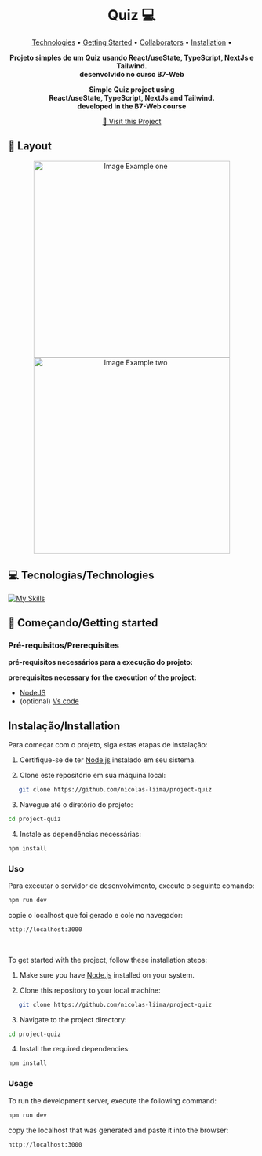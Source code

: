 <h1 align="center" style="font-weight: bold;">Quiz 💻</h1>

<p align="center">
 <a href="#tech">Technologies</a> • 
 <a href="#started">Getting Started</a> • 
  <a href="#colab">Collaborators</a> •
  <a href="#Installation">Installation</a> •
</p>

<p align="center">
    <b>Projeto simples de um Quiz usando React/useState, TypeScript, NextJs e Tailwind.<br> 
    desenvolvido no curso B7-Web</b>
<p align="center">
    <b>Simple Quiz project using <br>React/useState, TypeScript, NextJs and Tailwind. <br>
    developed in the B7-Web course</b>
</p>

<p align="center">
     <a href="PROJECT__URL">📱 Visit this Project</a>
</p>

<h2 id="layout">🎨 Layout</h2>

<p align="center">
    <img src="../20-Exercício-Quiz-1 copy/.github/quiz-project-home.png" alt="Image Example one" width="400px">
    <img src="../20-Exercício-Quiz-1 copy/.github/quiz-project-finish.png" alt="Image Example two" width="400px">
</p>

<h2 id="technologies">💻 Tecnologias/Technologies</h2>

[![My Skills](https://skillicons.dev/icons?i=react,typescript,nextjs,tailwind)](https://skillicons.dev)

<h2 id="started">🚀 Começando/Getting started</h2>

<h3>Pré-requisitos/Prerequisites</h3>

<p><b>pré-requisitos necessários para a execução do projeto:</b></p>

<p><b>prerequisites necessary for the execution of the project:</b></p>


- [NodeJS](https://nodejs.org/en/download/prebuilt-installer)
- (optional) [Vs code](https://code.visualstudio.com/download)

 <h2 id="Installation">Instalação/Installation</h2>

 Para começar com o projeto, siga estas etapas de instalação:

1. Certifique-se de ter [Node.js](https://nodejs.org/en/download/prebuilt-installer) instalado em seu sistema.

2. Clone este repositório em sua máquina local:

```bash
   git clone https://github.com/nicolas-liima/project-quiz
```
3. Navegue até o diretório do projeto:

```bash
cd project-quiz
```

4. Instale as dependências necessárias:

```bash
npm install
```

<h3>Uso</h3>

Para executar o servidor de desenvolvimento, execute o seguinte comando:

```bash
npm run dev
```

copie o localhost que foi gerado e cole no navegador:

```bash
http://localhost:3000
```
<br>

To get started with the project, follow these installation steps:

1. Make sure you have [Node.js](https://nodejs.org/en/download/prebuilt-installer) installed on your system.

2. Clone this repository to your local machine:

```bash
   git clone https://github.com/nicolas-liima/project-quiz
```

3. Navigate to the project directory:

```bash
cd project-quiz
```

4. Install the required dependencies:

```bash
npm install
```

 <h3>Usage</h3>

To run the development server, execute the following command:

```bash
npm run dev
```
copy the localhost that was generated and paste it into the browser:

```bash
http://localhost:3000
```